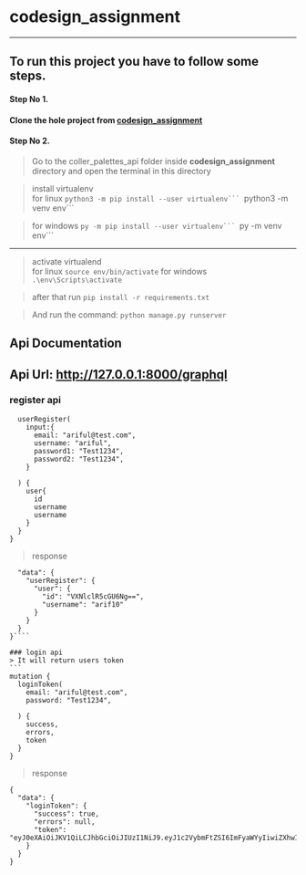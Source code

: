 # codesign_assignment

------
## To run this project you have to follow some steps.

#### **Step No 1.**

#### Clone the hole project from [codesign_assignment](https://github.com/MdArifulislam21/codesign_assignment)

#### Step No 2.

> Go to the coller_palettes_api folder inside **codesign_assignment** directory and open the terminal in this directory 

> install virtualenv  
> for linux 
 ````python3 -m pip install --user virtualenv```
 ````python3 -m venv env```

> for windows 
 ````py -m pip install --user virtualenv```
 ````py -m venv env```
------
> activate virtualend  
> for linux ````source env/bin/activate````
>for windows ````.\env\Scripts\activate````


> after that run ````pip install -r requirements.txt````

> And run the command: ````python manage.py runserver````



## Api Documentation 

## Api Url: http://127.0.0.1:8000/graphql

### register api
```mutation {
  userRegister(
    input:{
      email: "ariful@test.com",
      username: "ariful",
      password1: "Test1234",
      password2: "Test1234",
    }
   
  ) {
    user{
      id
      username
      username
    }
  }
}
````
> response 
````{
  "data": {
    "userRegister": {
      "user": {
        "id": "VXNlclR5cGU6Ng==",
        "username": "arif10"
      }
    }
  }
}````

### login api
> It will return users token
```
mutation {
  loginToken(
    email: "ariful@test.com",
    password: "Test1234",

  ) {
    success,
    errors,
    token
  }
}
````
> response 
```
{
  "data": {
    "loginToken": {
      "success": true,
      "errors": null,
      "token": "eyJ0eXAiOiJKV1QiLCJhbGciOiJIUzI1NiJ9.eyJ1c2VybmFtZSI6ImFyaWYyIiwiZXhwIjoxNjc4NDUxOTU0LCJvcmlnSWF0IjoxNjc4NDUxNjU0fQ.K4RlfRq4lBg6iV8gndpu5l31meg8Pd_KNJV3meIGmCg"
    }
  }
}
````